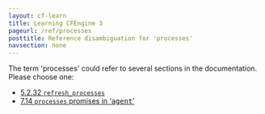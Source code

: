 ```yaml
---
layout: cf-learn
title: Learning CFEngine 3
pageurl: /ref/processes
posttitle: Reference disambiguation for 'processes'
navsection: none
---
```


The term 'processes' could refer to several sections in the documentation. Please choose one:

- [5\.2\.32 <code>refresh\_processes</code>](https://cfengine.com/manuals/cf3-reference.html#refresh_processes-in-agent)
- [7\.14 <code>processes</code> promises in &lsquo;<samp><span class="samp">agent</span></samp>&rsquo;](https://cfengine.com/manuals/cf3-reference.html#processes-in-agent-promises)
